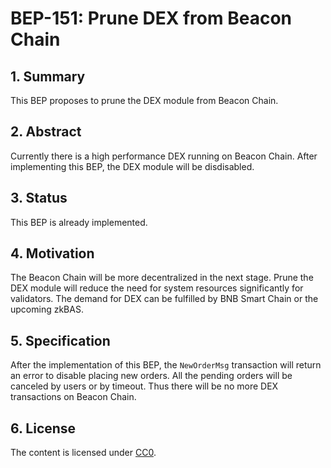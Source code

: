# BEP-151: Prune DEX from Beacon Chain

## 1. Summary
This BEP proposes to prune the DEX module from Beacon Chain.

## 2. Abstract
Currently there is a high performance DEX running on Beacon Chain.
After implementing this BEP, the DEX module will be disdisabled.

## 3. Status
This BEP is already implemented.

## 4. Motivation
The Beacon Chain will be more decentralized in the next stage. Prune the DEX module will reduce the need for system resources significantly for validators. The demand for DEX can be fulfilled by BNB Smart Chain or the upcoming zkBAS.

## 5. Specification
After the implementation of this BEP, the `NewOrderMsg` transaction will return an error to disable placing new orders.
All the pending orders will be canceled by users or by timeout.
Thus there will be no more DEX transactions on Beacon Chain.

## 6. License

The content is licensed under [CC0](https://creativecommons.org/publicdomain/zero/1.0/).
